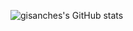 ![gisanches's GitHub stats](https://github-readme-stats.vercel.app/api?username=gisanches&theme=bear&show_icons=true)
